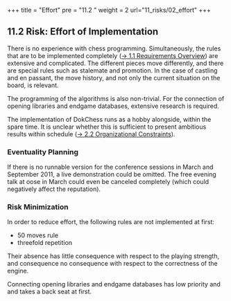 +++
title = "Effort"
pre = "11.2 "
weight = 2
url="11_risks/02_effort"
+++

## 11.2 Risk: Effort of Implementation

There is no experience with chess programming.
Simultaneously, the rules that are to be implemented completely ([→ 1.1 Requirements Overview](/en/01_introduction/01_requirements/)) are extensive and complicated.
The different pieces move differently, and there are special rules such as stalemate and promotion.
In the case of castling and en passant, the move history, and not only the current situation on the board, is relevant.

The programming of the algorithms is also non-trivial. For the connection of opening libraries and endgame databases, extensive research is required.

The implementation of DokChess runs as a hobby alongside, within the spare time.
It is unclear whether this is sufficient to present ambitious results within schedule ([→ 2.2 Organizational Constraints](/en/02_constraints/02_organizational/)).


### Eventuality Planning

If there is no runnable version for the conference sessions in March and September 2011, a live demonstration could be omitted.
The free evening talk at oose in March could even be canceled completely (which could negatively affect the reputation).


### Risk Minimization

In order to reduce effort, the following rules are not implemented at first:

* 50 moves rule  
* threefold repetition

Their absence has little consequence with respect to the playing strength, and consequence no consequence with respect to the correctness of the engine.

Connecting opening libraries and endgame databases has low priority and and takes a back seat at first.
